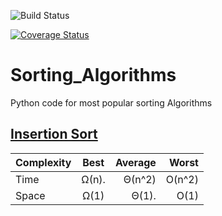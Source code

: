 ![Build Status](https://github.com/harihara0072/Sorting_algorithms/workflows/Sorting%20algorithms/badge.svg)

[![Coverage Status](https://coveralls.io/repos/github/harihara0072/Sorting_algorithms/badge.svg?branch=master)](https://coveralls.io/github/harihara0072/pytesting?branch=master)


# Sorting_Algorithms
Python code for most popular sorting Algorithms


## [Insertion Sort](https://github.com/harihara0072/Sorting_Algorithms/blob/master/src/insertion_sort.py)

| Complexity     | Best          | Average  | Worst |
| -------------  |:-------------:| --------:| -----:|
| Time           | Ω(n).         | Θ(n^2)   | O(n^2)|
| Space          | Ω(1)          | Θ(1).    | O(1)  |

